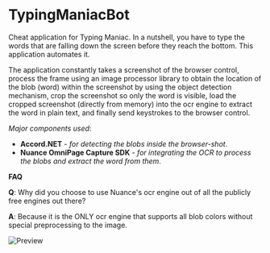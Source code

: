 # TypingManiacBot
Cheat application for Typing Maniac. In a nutshell, you have to type the words that are falling down the screen before they reach the bottom. This application automates it.

The application constantly takes a screenshot of the browser control, process the frame using an image processor library to obtain the location of the blob (word) within the screenshot by using the object detection mechanism, crop the screenshot so only the word is visible, load the cropped screenshot (directly from memory) into the ocr engine to extract the word in plain text, and finally send keystrokes to the browser control.

*Major components used*:
- **Accord.NET** - *for detecting the blobs inside the browser-shot*.
- **Nuance OmniPage Capture SDK** - *for integrating the OCR to process the blobs and extract the word from them*.

**FAQ**

**Q**: Why did you choose to use Nuance's ocr engine out of all the publicly free engines out there?

**A**: Because it is the ONLY ocr engine that supports all blob colors without special preprocessing to the image.

![Preview](demo.gif)
